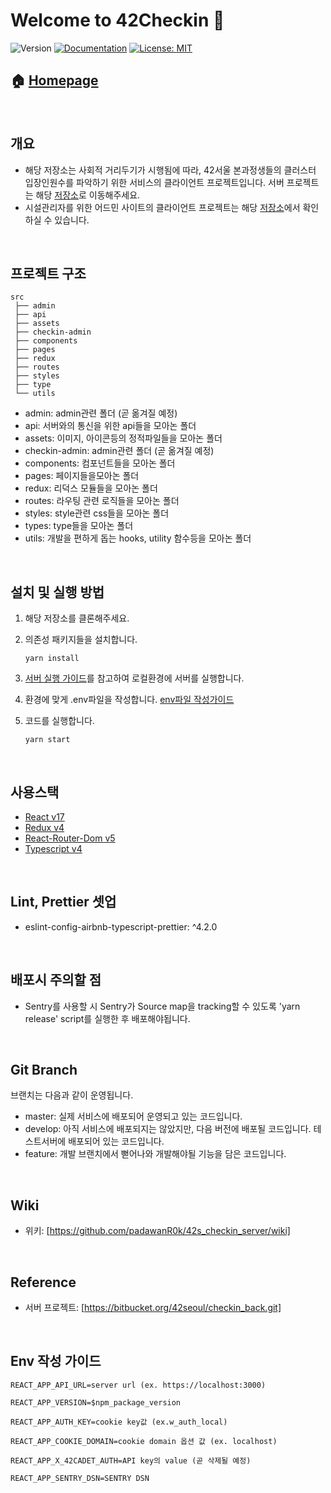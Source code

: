 # Welcome to 42Checkin 👋
![Version](https://img.shields.io/badge/version-2.2.1-blue.svg?cacheSeconds=2592000)
[![Documentation](https://img.shields.io/badge/documentation-yes-brightgreen.svg)](https://github.com/padawanR0k/42s_checkin_server/wiki)
[![License: MIT](https://img.shields.io/badge/License-MIT-yellow.svg)](#)

## 🏠 [Homepage](https://cluster.42seoul.io/checkin)

<br/>

## 개요

- 해당 저장소는 사회적 거리두기가 시행됨에 따라, 42서울 본과정생들의 클러스터 입장인원수를 파악하기 위한 서비스의 클라이언트 프로젝트입니다. 서버 프로젝트는 해당 [저장소](https://bitbucket.org/42seoul/checkin_back/src/master)로 이동해주세요.
- 시설관리자를 위한 어드민 사이트의 클라이언트 프로젝트는 해당 [저장소](https://bitbucket.org/42seoul/admin_front/src/master/)에서 확인하실 수 있습니다.

<br/>


## 프로젝트 구조

```shell
src
 ├── admin
 ├── api
 ├── assets
 ├── checkin-admin
 ├── components
 ├── pages
 ├── redux
 ├── routes
 ├── styles
 ├── type
 └── utils
```

- admin: admin관련 폴더 (곧 옮겨질 예정)
- api: 서버와의 통신을 위한 api들을 모아논 폴더
- assets: 이미지, 아이콘등의 정적파일들을 모아논 폴더
- checkin-admin: admin관련 폴더 (곧 옮겨질 예정)
- components: 컴포넌트들을 모아논 폴더
- pages: 페이지들을모아논 폴더
- redux: 리덕스 모듈들을 모아논 폴더
- routes: 라우팅 관련 로직들을 모아논 폴더
- styles: style관련 css들을 모아논 폴더
- types: type들을 모아논 폴더
- utils: 개발을 편하게 돕는 hooks, utility 함수등을 모아논 폴더

<br/>

## 설치 및 실행 방법

1. 해당 저장소를 클론해주세요.

2. 의존성 패키지들을 설치합니다.

   ```shell
   yarn install
   ```

3. [서버 실행 가이드](https://github.com/innovationacademy-kr/42checkin-backend/blob/develop/README.md)를 참고하여 로컬환경에 서버를 실행합니다.

4. 환경에 맞게 .env파일을 작성합니다. [env파일 작성가이드](#Env-작성-가이드)

5. 코드를 실행합니다.

   ```shell
   yarn start
   ```

<br/>

## 사용스택

- [React v17](https://reactjs.org/)
- [Redux v4](https://redux.js.org/)
- [React-Router-Dom v5](https://v5.reactrouter.com/)
- [Typescript v4](https://www.typescriptlang.org/)

<br/>

## Lint, Prettier 셋업

- eslint-config-airbnb-typescript-prettier: ^4.2.0

<br/>

## 배포시 주의할 점

- Sentry를 사용할 시 Sentry가 Source map을 tracking할 수 있도록 'yarn release' script를 실행한 후 배포해야됩니다.

<br/>

## Git Branch

브랜치는 다음과 같이 운영됩니다.

- master: 실제 서비스에 배포되어 운영되고 있는 코드입니다.
- develop: 아직 서비스에 배포되지는 않았지만, 다음 버전에 배포될 코드입니다. 테스트서버에 배포되어 있는 코드입니다.
- feature: 개발 브랜치에서 뻗어나와 개발해야될 기능을 담은 코드입니다.

<br/>

## Wiki

- 위키: [https://github.com/padawanR0k/42s_checkin_server/wiki]

<br/>

## Reference

- 서버 프로젝트: [https://bitbucket.org/42seoul/checkin_back.git]

<br/>

## Env 작성 가이드

```shell
REACT_APP_API_URL=server url (ex. https://localhost:3000)

REACT_APP_VERSION=$npm_package_version

REACT_APP_AUTH_KEY=cookie key값 (ex.w_auth_local)

REACT_APP_COOKIE_DOMAIN=cookie domain 옵션 값 (ex. localhost)

REACT_APP_X_42CADET_AUTH=API key의 value (곧 삭제될 예정)

REACT_APP_SENTRY_DSN=SENTRY DSN
```

<br/>
<br/>
<br/>
<br/>
